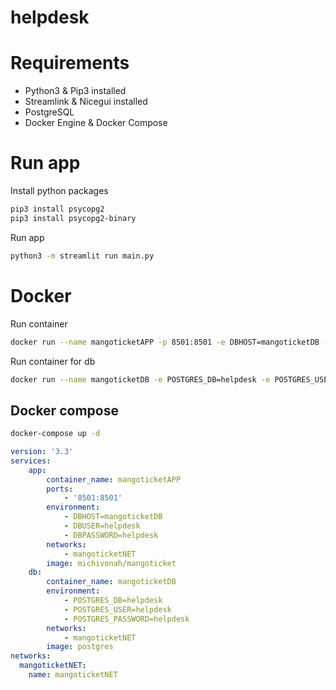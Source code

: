 # helpdesk

# Requirements
- Python3 & Pip3 installed
- Streamlink & Nicegui installed
- PostgreSQL
- Docker Engine & Docker Compose

# Run app
Install python packages
```bash
pip3 install psycopg2
pip3 install psycopg2-binary
```

Run app
```bash
python3 -m streamlit run main.py
```

# Docker
Run container
```bash
docker run --name mangoticketAPP -p 8501:8501 -e DBHOST=mangoticketDB -e DBUSER=helpdesk -e DBPASSWORD=helpdesk michivonah/mangoticket
```

Run container for db
```bash
docker run --name mangoticketDB -e POSTGRES_DB=helpdesk -e POSTGRES_USER=helpdesk -e POSTGRES_PASSWORD=helpdesk -d postgres
```

## Docker compose
```bash
docker-compose up -d
```

```yml
version: '3.3'
services:
    app:
        container_name: mangoticketAPP
        ports:
            - '8501:8501'
        environment:
            - DBHOST=mangoticketDB
            - DBUSER=helpdesk
            - DBPASSWORD=helpdesk
        networks:
            - mangoticketNET
        image: michivonah/mangoticket
    db:
        container_name: mangoticketDB
        environment:
            - POSTGRES_DB=helpdesk
            - POSTGRES_USER=helpdesk
            - POSTGRES_PASSWORD=helpdesk
        networks:
            - mangoticketNET
        image: postgres
networks:
  mangoticketNET:
    name: mangoticketNET
```
